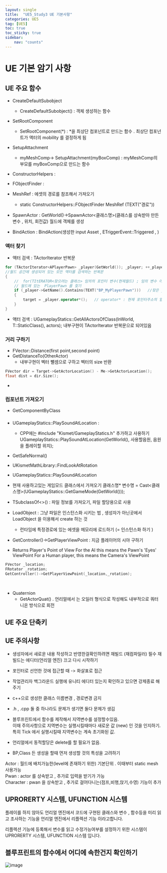 ```yaml
---
layout: single
title:  "UE5_Study3 UE 기본사항"
categories: UE5
tag: [UE5]
toc: true
toc_sticky: true
sidebar:
    nav: "counts"
---
```




# UE 기본 암기 사항

## UE 주요 함수

* CreateDefaultSubobject
	* CreateDefaultSubobject<component>() : 객체 생성하는 함수

* SetRootComponent
	* SetRootComponent(*) : *을 최상단 컴포넌트로 만드는 함수 . 최상단 컴포넌트가 액터의 mobility 를 결정하게 됨 

* SetupAttachment
	* myMeshComp-> SetupAttachment(myBoxComp) : myMeshComp의 부모를 myBoxComp으로 만드는 함수

* ConstructorHelpers :

* FObjectFinder : 

* MeshRef : 에셋의 경로를 참조해서 가져오기 
	* static ConstructorHelpers::FObjectFinder<UStaticMesh> MeshRef (TEXT("경로"))

* SpawnActor : GetWorld()->SpawnActor<클래스명>(클래스를 상속받아 만든 변수 , 위치, 회전값)
월드에 객체를 생성 

* BindAction : BindAction(생성한 input Asset , ETriggerEvent::Triggered , )

### 액터 찾기 

* 액터 검색 : TActorIterator 반복문
```cpp
for (TActorIterator<APlayerPawn> _player(GetWorld()); _player; ++_player) 
//월드 공간에 생성되어 있는 모든 액터를 검색하는 반복문 
{
    //  for(TItERATOR<찾으려는 클래스> 임의의 포인터 변수(현재월드) ; 임의 변수 이름;++임의 변수 )
	// 월드에 있는  PlayerPawn 를 찾기
	if (_player->GetName().Contains(TEXT("BP_MyPlayerPawn")))	//찾은 _player의 이름이 BP_MyPlayerPawn을 포함하고 있다면 
	{
		target = _player.operator*();	// operator* : 현재 포인터주소의 알맞는 액터를 반환한다
	}
}
```
* 액터 검색 : UGameplayStatics::GetAllActorsOfClass(InWorld, T::StaticClass(), actors); 내부구현이 TActorIterator 반복문으로 되어있음

### 거리 구하기

* FVector::Distance(first point,second point)
* GetDistanceTo(OtherActor)
	* 내부구현이 벡터 뺄셈으로 구하고 벡터의 size 반환
```cpp
FVector dir = Target->GetActorLocation() - Me->GetActorLocation(); 
float dist = dir.Size();
```
* 	
### 컴포넌트 가져오기

* GetComponentByClass


### 

* UGameplayStatics::PlaySoundAtLocation  : 
	* CPP에는 #include "Kismet/GameplayStatics.h" 추가하고 사용하기
UGameplayStatics::PlaySoundAtLocation(GetWorld(), 사용할음원, 음원을 플레이할 위치);

* GetSafeNormal()

* UKismetMathLibrary::FindLookAtRotation

* UGameplayStatics::PlaySoundAtLocation

* 현재 사용하고있는 게임모드 클래스에서 가져오기 
클래스명* 변수명 = Cast<클래스명>(UGameplayStatics::GetGameMode(GetWorld()));

* TSubclassOf<>() :  파일 정보를 가져오기, 파일 할당용으로 사용

* LoadObject : 그냥 파일은 인스턴스화 시키는 법 , 생성자가 아닌곳에서 LoadObject 을 이용해서 create 하는 것
	* 런타임에 특정경로에 있는 에셋을 메모리에 로드하기 (= 인스턴스화 하기 )

* GetController()->GetPlayerViewPoint : 지금 플레이어의 시야 구하기
 * Returns Player's Point of View For the AI this means the Pawn's 'Eyes' ViewPoint For a Human player, this means the Camera's ViewPoint

```cpp
FVector _location;
FRotator _rotation;
GetController()->GetPlayerViewPoint(_location,_rotation);
``` 

<br>

* Quaternion
	*  GetActorQuat() . 언리얼에서 는 오일러 형식으로 작성해도 내부적으로 쿼터니온 방식으로 회전 

## UE 주요 단축키

## UE 주의사항

- 생성자에서 새로운 내용 작성하고 반영한걸확인하려면 재빌드 (재컴파일러) 필수
    재빌드는 에디터(언리얼 엔진) 끄고 다시 시작하기 

- 포인터로 선언한 것에 접근할 때 -> 화살표로 접근

- 작업관리자 백그라운드 실행에 유니티 에디터 있는지 확인하고 있으면 강제종료 해주기 

- c++으로 생성한 클래스 이름변경 , 경로변경 금지

- .h , .cpp 둘 중 하나라도 문제가 생기면 둘다 문제가 생김

- 블루프린트에서 함수를 제작해서 지역변수를 설정할수있음.  
이때 주의사항으로 지역변수는 실행시킬때마다 새로운 값 (new) 인 것을 인지하기.  
특히 Tick 에서 실행시킬때 지역변수는 계속 초기화된 값. 

- 언리얼에서 동적할당은 delete를 할 필요가 없음.

- BP,Class 든 생성을 할때 먼저 생성할 것의 특성을 고려하기

Actor : 월드에 배치가능한(level에 존재하기 위한) 기본단위 . 이때부터 static mesh 사용가능 <br>
Pwan : actor 를 상속받고 , 추가로 입력을 받기가 가능<br>
Character : pwan 을 상속받고 , 추가로 걸어다니는(점프,비행,앉기,수영) 기능이 추가 <br>

## UPRORERTY 시스템, UFUNCTION 시스템

플레이를 하지 않아도 언리얼 엔진에서 코드에 구현된 클래스와 변수 , 함수등을 미리 읽고 조사하는 기능을 언리얼 엔진에서 리플렉션 기능 이라고합니다.

리플렉션 기능에 등록해서 변수를 읽고 수정가능여부를 설정하기 위한 시스템이  UPRORERTY 시스템, UFUNCTION 시스템 입니다.    

## 블루프린트의 함수에서 어디에 속한건지 확인하기 

![image](https://github.com/silverlnng/MultiTeamProject/assets/112385982/080d38ee-46a6-46de-91ba-68f972bd64e6)
